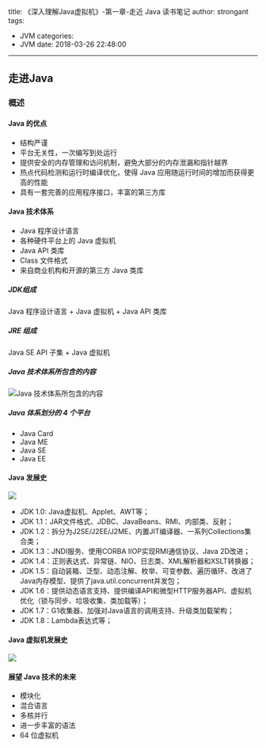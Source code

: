 title: 《深入理解Java虚拟机》-第一章-走近 Java 读书笔记
author: strongant
tags:
  - JVM
categories:
  - JVM
date: 2018-03-26 22:48:00
---
## 走进Java

### 概述

#### Java 的优点

* 结构严谨
* 平台无关性，一次编写到处运行
* 提供安全的内存管理和访问机制，避免大部分的内存泄漏和指针越界
* 热点代码检测和运行时编译优化，使得 Java 应用随运行时间的增加而获得更高的性能
* 具有一套完善的应用程序接口，丰富的第三方库

#### Java 技术体系

* Java 程序设计语言
* 各种硬件平台上的 Java 虚拟机 
* Java API 类库
* Class 文件格式
* 来自商业机构和开源的第三方 Java 类库

##### JDK组成
Java 程序设计语言 + Java 虚拟机 + Java API 类库

##### JRE 组成
Java SE API 子集 + Java 虚拟机

##### Java 技术体系所包含的内容
![ Java 技术体系所包含的内容](http://p67ct12ik.bkt.clouddn.com/jvm%E6%8A%80%E6%9C%AF%E4%BD%93%E7%B3%BB.png)

##### Java  体系划分的 4 个平台
* Java Card
* Java ME
* Java SE
* Java EE

#### Java 发展史
![](http://p67ct12ik.bkt.clouddn.com/java_timeline.png)

* JDK 1.0: Java虚拟机、Applet、AWT等；
* JDK 1.1：JAR文件格式、JDBC、JavaBeans、RMI、内部类、反射；
* JDK 1.2：拆分为J2SE/J2EE/J2ME、内置JIT编译器、一系列Collections集合类；
* JDK 1.3：JNDI服务、使用CORBA IIOP实现RMI通信协议、Java 2D改进；
* JDK 1.4：正则表达式、异常链、NIO、日志类、XML解析器和XSLT转换器；
* JDK 1.5：自动装箱、泛型、动态注解、枚举、可变参数、遍历循环、改进了Java内存模型、提供了java.util.concurrent并发包；
* JDK 1.6：提供动态语言支持、提供编译API和微型HTTP服务器API、虚拟机优化（锁与同步、垃圾收集、类加载等）；
* JDK 1.7：G1收集器、加强对Java语言的调用支持、升级类加载架构；
* JDK 1.8：Lambda表达式等；

#### Java 虚拟机发展史

![](http://on-img.com/chart_image/5ab90628e4b0a248b0e637d5.png)

#### 展望 Java 技术的未来

* 模块化
* 混合语言
* 多核并行
* 进一步丰富的语法
* 64 位虚拟机



